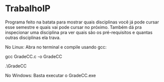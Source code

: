 # TrabalhoIP
Programa feito na batata para mostrar quais disciplinas você já pode cursar esse semestre e quais vai pode cursar no próximo.
Também dá pra inspecionar uma disciplina pra ver quais são os pré-requisitos e quantas outras disciplinas ela trava.

No Linux:
  Abra no terminal e compile usando gcc:
  
  gcc GradeCC.c -o GradeCC
  
  .\GradeCC

No Windows:
  Basta executar o GradeCC.exe
